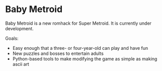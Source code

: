 Baby Metroid
============

Baby Metroid is a new romhack for Super Metroid.  It is currently under
development.

Goals:
* Easy enough that a three- or four-year-old can play and have fun
* New puzzles and bosses to entertain adults
* Python-based tools to make modifying the game as simple as making
  ascii art
